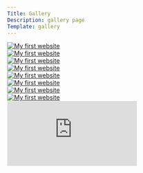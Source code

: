 ```yaml
---
Title: Gallery
Description: gallery page
Template: gallery
---
```

<div class="content-container">
<div class="gallery-grid">
<div class="gallery-img">
    <a href="image/gallery/img1.jpg">
        <picture>
            <source media="(max-width: 980px)" srcset="image/gallery/img1.jpg?area=0,40,0,0&save-as=jpg&width=50%&q=30">
            <img src="image/gallery/img1.jpg?area=0,40,0,0&save-as=jpg&width=50%&q=30" alt="My first website" href="image/gallery/img1.jpg"> 
        </picture>
    </a>
</div>
<div class="gallery-img">
    <a href="image/gallery/img2.jpg">
        <picture>
            <source media="(max-width: 980px)" srcset="image/gallery/img2.jpg?area=0,40,0,0&save-as=jpg&width=50%&q=30">
            <img src="image/gallery/img2.jpg?area=0,40,0,0&save-as=jpg&width50%&q=30" alt="My first website" href="image/gallery/img2.jpg"> 
        </picture>
    </a>
</div>
<div class="gallery-img">
    <a href="image/gallery/img3.jpg">
        <picture>
            <source media="(max-width: 980px)" srcset="image/gallery/img3.jpg?area=0,40,0,0&save-as=jpg&width=50%&q=30">
            <img src="image/gallery/img3.jpg?area=0,40,0,0&save-as=jpg&width=50%&q=30" alt="My first website" href="image/gallery/img3.jpg"> 
        </picture3</a>
</div>
<div class="gallery-img">
    <a href="image/gallery/img4.jpg">
        <picture>
            <source media="(max-width: 980px)" srcset="image/gallery/img4.jpg?area=0,40,0,0&save-as=jpg&width=50%&q=30">
            <img src="image/gallery/img4.jpg?area=0,40,0,0&save-as=jpg&width=20%&q=40" alt="My first website" href="image/gallery/img4.jpg"> 
        </picture>
    </a>
</div>
<div class="gallery-img">
    <a href="image/gallery/img5.jpg">
        <picture>
            <source media="(max-width: 980px)" srcset="image/gallery/img5.jpg?area=0,40,0,0&save-as=jpg&width=50%&q=30">
            <img src="image/gallery/img5.jpg?area=0,40,0,0&save-as=jpg&width=50%&q=30" alt="My first website" href="image/gallery/img5.jpg"> 
        </picture>
    </a>
</div>

<div class="gallery-img">
    <a href="image/gallery/img6.jpg">
        <picture>
            <source media="(max-width: 980px)" srcset="image/gallery/img6.jpg?area=0,40,0,0&save-as=jpg&width=50%&q=30">
            <img src="image/gallery/img6.jpg?area=0,40,0,0&save-as=jpg&width=50%&q=30" alt="My first website" href="image/gallery/img6.jpg"> 
        </picture>
    </a>
</div>
<div class="gallery-img">
    <a href="image/gallery/img7.jpg">
        <picture>
            <source media="(max-width: 980px)" srcset="image/gallery/img7.jpg?area=0,40,0,0&save-as=jpg&width=50%&q=30">
            <img src="image/gallery/img7.jpg?area=0,40,0,0&save-as=jpg&width=50%&q=30" alt="My first website" href="image/gallery/img7.jpg"> 
        </picture>
    </a>
</div>
<div class="gallery-img">
    <a href="image/gallery/img8.jpg">
        <picture>
            <source media="(max-width: 980px)" srcset="image/gallery/img8.jpg?area=0,40,0,0&save-as=jpg&width=50%&q=30">
            <img src="image/gallery/img8.jpg?area=0,40,0,0&save-as=jpg&width=50%&q=30" alt="My first website" href="image/gallery/img8.jpg"> 
        </picture>
    </a>
</div>
</div>

<div class="embed-container space-between">
    <iframe  title="natur video" src="https://www.youtube.com/embed/BHACKCNDMW8" frameborder="0" allowfullscreen></iframe>
</div>
</div>